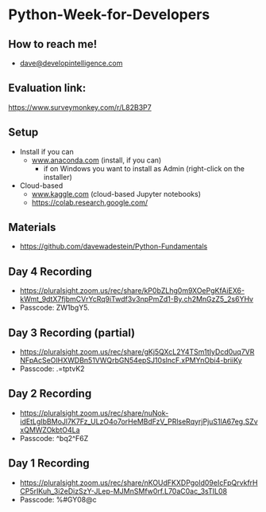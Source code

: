 # Python-Week-for-Developers

## How to reach me!
* dave@developintelligence.com

## Evaluation link:
https://www.surveymonkey.com/r/L82B3P7

## Setup
* Install if you can
  * www.anaconda.com (install, if you can)
     * if on Windows you want to install as Admin (right-click on the installer)
* Cloud-based
  * www.kaggle.com (cloud-based Jupyter notebooks)
  * https://colab.research.google.com/

## Materials
* https://github.com/davewadestein/Python-Fundamentals

## Day 4 Recording
* https://pluralsight.zoom.us/rec/share/kP0bZLhg0m9XOePgKfAiEX6-kWmt_9dtX7fjbmCVrYcRq9iTwdf3v3npPmZd1-By.ch2MnGzZ5_2s6YHv 
* Passcode: ZW1bgY5.
  
## Day 3 Recording (partial)
* https://pluralsight.zoom.us/rec/share/gKj5QXcL2Y4TSm1tIyDcd0uq7VRNFpAcSeOIHXWDBn51VWQrbGN54epSJ10slncF.xPMYnObi4-briiKy 
* Passcode: .=tptvK2
  
## Day 2 Recording
* https://pluralsight.zoom.us/rec/share/nuNok-idEtLgIbBMoJl7K7Fz_ULzO4o7orHeMBdFzV_PRlseRqyrjPjuS1lA67eg.SZvxQMWZOkbtO4La
* Passcode: ^bq2^F6Z

## Day 1 Recording
* https://pluralsight.zoom.us/rec/share/nKOUdFKXDPgold09eIcFpQrvkfrHCP5rIKuh_3i2eDizSzY-JLep-MJMnSMfw0rf.L70aC0ac_3sTIL08 
* Passcode: %#GY08@c
